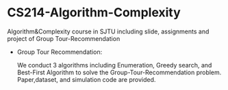 # CS214-Algorithm-Complexity
Algorithm&amp;Complexity course in SJTU including slide, assignments and project of Group Tour-Recommendation

- Group Tour Recommendation:

  We conduct 3 algorithms including Enumeration, Greedy search, and Best-First Algorithm  to solve the Group-Tour-Recommendation problem. Paper,dataset, and simulation code are provided.

